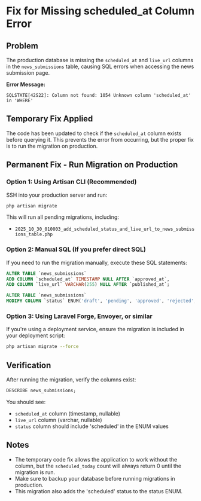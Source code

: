 # Fix for Missing scheduled_at Column Error

## Problem
The production database is missing the `scheduled_at` and `live_url` columns in the `news_submissions` table, causing SQL errors when accessing the news submission page.

**Error Message:**
```
SQLSTATE[42S22]: Column not found: 1054 Unknown column 'scheduled_at' in 'WHERE'
```

## Temporary Fix Applied
The code has been updated to check if the `scheduled_at` column exists before querying it. This prevents the error from occurring, but the proper fix is to run the migration on production.

## Permanent Fix - Run Migration on Production

### Option 1: Using Artisan CLI (Recommended)
SSH into your production server and run:

```bash
php artisan migrate
```

This will run all pending migrations, including:
- `2025_10_30_010003_add_scheduled_status_and_live_url_to_news_submissions_table.php`

### Option 2: Manual SQL (If you prefer direct SQL)
If you need to run the migration manually, execute these SQL statements:

```sql
ALTER TABLE `news_submissions` 
ADD COLUMN `scheduled_at` TIMESTAMP NULL AFTER `approved_at`,
ADD COLUMN `live_url` VARCHAR(255) NULL AFTER `published_at`;

ALTER TABLE `news_submissions` 
MODIFY COLUMN `status` ENUM('draft', 'pending', 'approved', 'rejected', 'published', 'scheduled') DEFAULT 'draft';
```

### Option 3: Using Laravel Forge, Envoyer, or similar
If you're using a deployment service, ensure the migration is included in your deployment script:

```bash
php artisan migrate --force
```

## Verification
After running the migration, verify the columns exist:

```sql
DESCRIBE news_submissions;
```

You should see:
- `scheduled_at` column (timestamp, nullable)
- `live_url` column (varchar, nullable)
- `status` column should include 'scheduled' in the ENUM values

## Notes
- The temporary code fix allows the application to work without the column, but the `scheduled_today` count will always return 0 until the migration is run.
- Make sure to backup your database before running migrations in production.
- This migration also adds the 'scheduled' status to the status ENUM.

